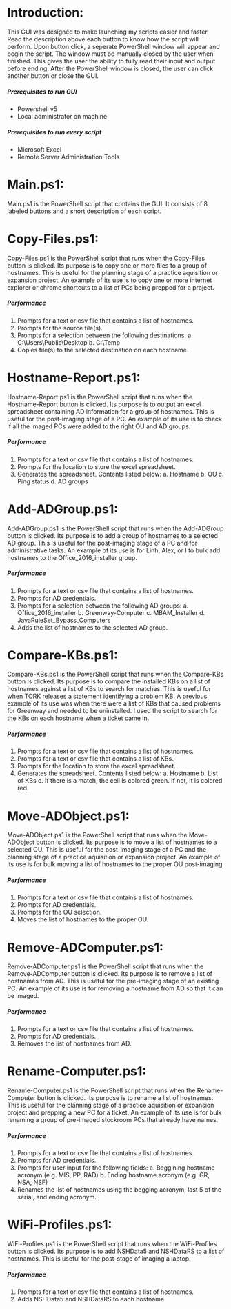 # Introduction:
This GUI was designed to make launching my scripts easier and faster. Read the description above each button to know how the script will perform. Upon button click, a seperate PowerShell window will appear and begin the script. The window must be manually closed by the user when finished. This gives the user the ability to fully read their input and output before ending. After the PowerShell window is closed, the user can click another button or close the GUI.

##### Prerequisites to run GUI
- Powershell v5
- Local administrator on machine

##### Prerequisites to run every script
- Microsoft Excel
- Remote Server Administration Tools


# Main.ps1:
Main.ps1 is the PowerShell script that contains the GUI. It consists of 8 labeled buttons and a short description of each script.


# Copy-Files.ps1:
Copy-Files.ps1 is the PowerShell script that runs when the Copy-Files button is clicked. Its purpose is to copy one or more files to a group of hostnames. This is useful for the planning stage of a practice aquisition or expansion project. An example of its use is to copy one or more internet explorer or chrome shortcuts to a list of PCs being prepped for a project.

##### Performance
1. Prompts for a text or csv file that contains a list of hostnames.
2. Prompts for the source file(s).
3. Prompts for a selection between the following destinations:
  a. C:\Users\Public\Desktop
  b. C:\Temp
4. Copies file(s) to the selected destination on each hostname.


# Hostname-Report.ps1:
Hostname-Report.ps1 is the PowerShell script that runs when the Hostname-Report button is clicked. Its purpose is to output an excel spreadsheet containing AD information for a group of hostnames. This is useful for the post-imaging stage of a PC. An example of its use is to check if all the imaged PCs were added to the right OU and AD groups.

##### Performance
1. Prompts for a text or csv file that contains a list of hostnames.
2. Prompts for the location to store the excel spreadsheet.
3. Generates the spreadsheet. Contents listed below:
  a. Hostname
  b. OU
  c. Ping status
  d. AD groups
  
  
# Add-ADGroup.ps1:
Add-ADGroup.ps1 is the PowerShell script that runs when the Add-ADGroup button is clicked. Its purpose is to add a group of hostnames to a selected AD group. This is useful for the post-imaging stage of a PC and for administrative tasks. An example of its use is for Linh, Alex, or I to bulk add hostnames to the Office_2016_installer group.

##### Performance
1. Prompts for a text or csv file that contains a list of hostnames.
2. Prompts for AD credentials.
3. Prompts for a selection between the following AD groups:
  a. Office_2016_installer
  b. Greenway-Computer
  c. MBAM_Installer
  d. JavaRuleSet_Bypass_Computers
4. Adds the list of hostnames to the selected AD group.


# Compare-KBs.ps1:
Compare-KBs.ps1 is the PowerShell script that runs when the Compare-KBs button is clicked. Its purpose is to compare the installed KBs on a list of hostnames against a list of KBs to search for matches. This is useful for when TORK releases a statement identifying a problem KB. A previous example of its use was when there were a list of KBs that caused problems for Greenway and needed to be uninstalled. I used the script to search for the KBs on each hostname when a ticket came in.

##### Performance
1. Prompts for a text or csv file that contains a list of hostnames.
2. Prompts for a text or csv file that contains a list of KBs.
3. Prompts for the location to store the excel spreadsheet.
4. Generates the spreadsheet. Contents listed below:
  a. Hostname
  b. List of KBs
  c. If there is a match, the cell is colored green. If not, it is colored red.
  
  
# Move-ADObject.ps1:
Move-ADObject.ps1 is the PowerShell script that runs when the Move-ADObject button is clicked. Its purpose is to move a list of hostnames to a selected OU. This is useful for the post-imaging stage of a PC and the planning stage of a practice aquisition or expansion project. An example of its use is for bulk moving a list of hostnames to the proper OU post-imaging.

##### Performance
1. Prompts for a text or csv file that contains a list of hostnames.
2. Prompts for AD credentials.
3. Prompts for the OU selection.
4. Moves the list of hostnames to the proper OU.


# Remove-ADComputer.ps1:
Remove-ADComputer.ps1 is the PowerShell script that runs when the Remove-ADComputer button is clicked. Its purpose is to remove a list of hostnames from AD. This is useful for the pre-imaging stage of an existing PC. An example of its use is for removing a hostname from AD so that it can be imaged.

##### Performance
1. Prompts for a text or csv file that contains a list of hostnames.
2. Prompts for AD credentials.
3. Removes the list of hostnames from AD.


# Rename-Computer.ps1:
Rename-Computer.ps1 is the PowerShell script that runs when the Rename-Computer button is clicked. Its purpose is to rename a list of hostnames. This is useful for the planning stage of a practice aquisition or expansion project and prepping a new PC for a ticket. An example of its use is for bulk renaming a group of pre-imaged stockroom PCs that already have names.

##### Performance
1. Prompts for a text or csv file that contains a list of hostnames.
2. Prompts for AD credentials.
3. Prompts for user input for the following fields:
  a. Beggining hostname acronym (e.g. MIS, PP, RAD)
  b. Ending hostname acronym (e.g. GR, NSA, NSF)
4. Renames the list of hostnames using the begging acronym, last 5 of the serial, and ending acronym.


# WiFi-Profiles.ps1:
WiFi-Profiles.ps1 is the PowerShell script that runs when the WiFi-Profiles button is clicked. Its purpose is to add NSHData5 and NSHDataRS to a list of hostnames. This is useful for the post-stage of imaging a laptop.

##### Performance
1. Prompts for a text or csv file that contains a list of hostnames.
2. Adds NSHData5 and NSHDataRS to each hostname.
